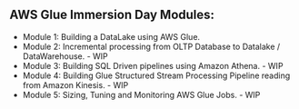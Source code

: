 ## AWS Glue Immersion Day Modules:

- Module 1: Building a DataLake using AWS Glue.
- Module 2: Incremental processing from OLTP Database to Datalake / DataWarehouse. - WIP
- Module 3: Building SQL Driven pipelines using Amazon Athena. - WIP
- Module 4: Building Glue Structured Stream Processing Pipeline reading from Amazon Kinesis. - WIP
- Module 5: Sizing, Tuning and Monitoring AWS Glue Jobs. - WIP
